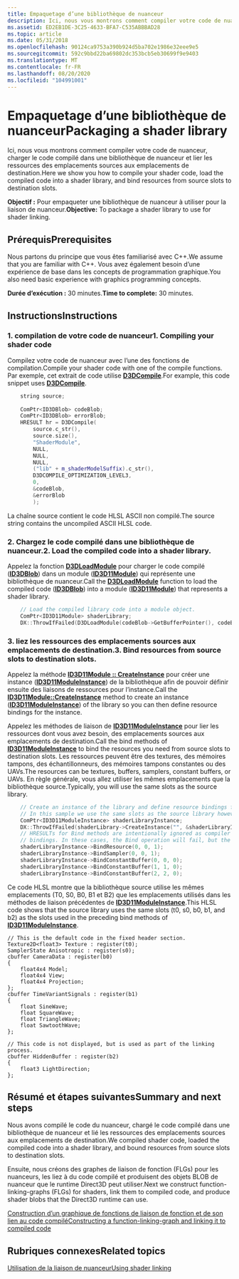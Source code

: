 ```yaml
---
title: Empaquetage d’une bibliothèque de nuanceur
description: Ici, nous vous montrons comment compiler votre code de nuanceur, charger le code compilé dans une bibliothèque de nuanceur et lier les ressources des emplacements sources aux emplacements de destination.
ms.assetid: ED2EB1DE-3C25-4633-BFA7-C535ABBBAD28
ms.topic: article
ms.date: 05/31/2018
ms.openlocfilehash: 90124ca9753a390b924d5ba702e1986e32eee9e5
ms.sourcegitcommit: 592c9bbd22ba69802dc353bcb5eb30699f9e9403
ms.translationtype: MT
ms.contentlocale: fr-FR
ms.lasthandoff: 08/20/2020
ms.locfileid: "104991001"
---
```

# <a name="packaging-a-shader-library"></a><span data-ttu-id="eda67-103">Empaquetage d’une bibliothèque de nuanceur</span><span class="sxs-lookup"><span data-stu-id="eda67-103">Packaging a shader library</span></span>

<span data-ttu-id="eda67-104">Ici, nous vous montrons comment compiler votre code de nuanceur, charger le code compilé dans une bibliothèque de nuanceur et lier les ressources des emplacements sources aux emplacements de destination.</span><span class="sxs-lookup"><span data-stu-id="eda67-104">Here we show you how to compile your shader code, load the compiled code into a shader library, and bind resources from source slots to destination slots.</span></span>

<span data-ttu-id="eda67-105">**Objectif :** Pour empaqueter une bibliothèque de nuanceur à utiliser pour la liaison de nuanceur.</span><span class="sxs-lookup"><span data-stu-id="eda67-105">**Objective:** To package a shader library to use for shader linking.</span></span>

## <a name="prerequisites"></a><span data-ttu-id="eda67-106">Prérequis</span><span class="sxs-lookup"><span data-stu-id="eda67-106">Prerequisites</span></span>

<span data-ttu-id="eda67-107">Nous partons du principe que vous êtes familiarisé avec C++.</span><span class="sxs-lookup"><span data-stu-id="eda67-107">We assume that you are familiar with C++.</span></span> <span data-ttu-id="eda67-108">Vous avez également besoin d’une expérience de base dans les concepts de programmation graphique.</span><span class="sxs-lookup"><span data-stu-id="eda67-108">You also need basic experience with graphics programming concepts.</span></span>

<span data-ttu-id="eda67-109">**Durée d’exécution :** 30 minutes.</span><span class="sxs-lookup"><span data-stu-id="eda67-109">**Time to complete:** 30 minutes.</span></span>

## <a name="instructions"></a><span data-ttu-id="eda67-110">Instructions</span><span class="sxs-lookup"><span data-stu-id="eda67-110">Instructions</span></span>

### <a name="1-compiling-your-shader-code"></a><span data-ttu-id="eda67-111">1. compilation de votre code de nuanceur</span><span class="sxs-lookup"><span data-stu-id="eda67-111">1. Compiling your shader code</span></span>

<span data-ttu-id="eda67-112">Compilez votre code de nuanceur avec l’une des fonctions de compilation.</span><span class="sxs-lookup"><span data-stu-id="eda67-112">Compile your shader code with one of the compile functions.</span></span> <span data-ttu-id="eda67-113">Par exemple, cet extrait de code utilise [**D3DCompile**](/windows/win32/api/d3dcompiler/nf-d3dcompiler-d3dcompile).</span><span class="sxs-lookup"><span data-stu-id="eda67-113">For example, this code snippet uses [**D3DCompile**](/windows/win32/api/d3dcompiler/nf-d3dcompiler-d3dcompile).</span></span>

```cpp
    string source;
 
    ComPtr<ID3DBlob> codeBlob;
    ComPtr<ID3DBlob> errorBlob;
    HRESULT hr = D3DCompile(
        source.c_str(),
        source.size(),
        "ShaderModule",
        NULL,
        NULL,
        NULL,
        ("lib" + m_shaderModelSuffix).c_str(),
        D3DCOMPILE_OPTIMIZATION_LEVEL3,
        0,
        &codeBlob,
        &errorBlob
        );
```

<span data-ttu-id="eda67-114">La chaîne source contient le code HLSL ASCII non compilé.</span><span class="sxs-lookup"><span data-stu-id="eda67-114">The source string contains the uncompiled ASCII HLSL code.</span></span>

### <a name="2-load-the-compiled-code-into-a-shader-library"></a><span data-ttu-id="eda67-115">2. Chargez le code compilé dans une bibliothèque de nuanceur.</span><span class="sxs-lookup"><span data-stu-id="eda67-115">2. Load the compiled code into a shader library.</span></span>

<span data-ttu-id="eda67-116">Appelez la fonction [**D3DLoadModule**](/windows/desktop/api/D3Dcompiler/nf-d3dcompiler-d3dloadmodule) pour charger le code compilé ([**ID3DBlob**](/previous-versions/windows/desktop/legacy/ff728743(v=vs.85))) dans un module ([**ID3D11Module**](/windows/desktop/api/d3d11shader/nn-d3d11shader-id3d11module)) qui représente une bibliothèque de nuanceur.</span><span class="sxs-lookup"><span data-stu-id="eda67-116">Call the [**D3DLoadModule**](/windows/desktop/api/D3Dcompiler/nf-d3dcompiler-d3dloadmodule) function to load the compiled code ([**ID3DBlob**](/previous-versions/windows/desktop/legacy/ff728743(v=vs.85))) into a module ([**ID3D11Module**](/windows/desktop/api/d3d11shader/nn-d3d11shader-id3d11module)) that represents a shader library.</span></span>


```C++
    // Load the compiled library code into a module object.
    ComPtr<ID3D11Module> shaderLibrary;
    DX::ThrowIfFailed(D3DLoadModule(codeBlob->GetBufferPointer(), codeBlob->GetBufferSize(), &shaderLibrary));
```



### <a name="3-bind-resources-from-source-slots-to-destination-slots"></a><span data-ttu-id="eda67-117">3. liez les ressources des emplacements sources aux emplacements de destination.</span><span class="sxs-lookup"><span data-stu-id="eda67-117">3. Bind resources from source slots to destination slots.</span></span>

<span data-ttu-id="eda67-118">Appelez la méthode [**ID3D11Module :: CreateInstance**](/windows/desktop/api/d3d11shader/nf-d3d11shader-id3d11module-createinstance) pour créer une instance ([**ID3D11ModuleInstance**](/windows/desktop/api/d3d11shader/nn-d3d11shader-id3d11moduleinstance)) de la bibliothèque afin de pouvoir définir ensuite des liaisons de ressources pour l’instance.</span><span class="sxs-lookup"><span data-stu-id="eda67-118">Call the [**ID3D11Module::CreateInstance**](/windows/desktop/api/d3d11shader/nf-d3d11shader-id3d11module-createinstance) method to create an instance ([**ID3D11ModuleInstance**](/windows/desktop/api/d3d11shader/nn-d3d11shader-id3d11moduleinstance)) of the library so you can then define resource bindings for the instance.</span></span>

<span data-ttu-id="eda67-119">Appelez les méthodes de liaison de [**ID3D11ModuleInstance**](/windows/desktop/api/d3d11shader/nn-d3d11shader-id3d11moduleinstance) pour lier les ressources dont vous avez besoin, des emplacements sources aux emplacements de destination.</span><span class="sxs-lookup"><span data-stu-id="eda67-119">Call the bind methods of [**ID3D11ModuleInstance**](/windows/desktop/api/d3d11shader/nn-d3d11shader-id3d11moduleinstance) to bind the resources you need from source slots to destination slots.</span></span> <span data-ttu-id="eda67-120">Les ressources peuvent être des textures, des mémoires tampons, des échantillonneurs, des mémoires tampons constantes ou des UAVs.</span><span class="sxs-lookup"><span data-stu-id="eda67-120">The resources can be textures, buffers, samplers, constant buffers, or UAVs.</span></span> <span data-ttu-id="eda67-121">En règle générale, vous allez utiliser les mêmes emplacements que la bibliothèque source.</span><span class="sxs-lookup"><span data-stu-id="eda67-121">Typically, you will use the same slots as the source library.</span></span>


```C++
    // Create an instance of the library and define resource bindings for it.
    // In this sample we use the same slots as the source library however this is not required.
    ComPtr<ID3D11ModuleInstance> shaderLibraryInstance;
    DX::ThrowIfFailed(shaderLibrary->CreateInstance("", &shaderLibraryInstance));
    // HRESULTs for Bind methods are intentionally ignored as compiler optimizations may eliminate the source
    // bindings. In these cases, the Bind operation will fail, but the final shader will function normally.
    shaderLibraryInstance->BindResource(0, 0, 1);
    shaderLibraryInstance->BindSampler(0, 0, 1);
    shaderLibraryInstance->BindConstantBuffer(0, 0, 0);
    shaderLibraryInstance->BindConstantBuffer(1, 1, 0);
    shaderLibraryInstance->BindConstantBuffer(2, 2, 0);
```



<span data-ttu-id="eda67-122">Ce code HLSL montre que la bibliothèque source utilise les mêmes emplacements (T0, S0, B0, B1 et B2) que les emplacements utilisés dans les méthodes de liaison précédentes de [**ID3D11ModuleInstance**](/windows/desktop/api/d3d11shader/nn-d3d11shader-id3d11moduleinstance).</span><span class="sxs-lookup"><span data-stu-id="eda67-122">This HLSL code shows that the source library uses the same slots (t0, s0, b0, b1, and b2) as the slots used in the preceding bind methods of [**ID3D11ModuleInstance**](/windows/desktop/api/d3d11shader/nn-d3d11shader-id3d11moduleinstance).</span></span>

``` syntax
// This is the default code in the fixed header section.
Texture2D<float3> Texture : register(t0);
SamplerState Anisotropic : register(s0);
cbuffer CameraData : register(b0)
{
    float4x4 Model;
    float4x4 View;
    float4x4 Projection;
};
cbuffer TimeVariantSignals : register(b1)
{
    float SineWave;
    float SquareWave;
    float TriangleWave;
    float SawtoothWave;
};

// This code is not displayed, but is used as part of the linking process.
cbuffer HiddenBuffer : register(b2)
{
    float3 LightDirection;
};
```

## <a name="summary-and-next-steps"></a><span data-ttu-id="eda67-123">Résumé et étapes suivantes</span><span class="sxs-lookup"><span data-stu-id="eda67-123">Summary and next steps</span></span>

<span data-ttu-id="eda67-124">Nous avons compilé le code du nuanceur, chargé le code compilé dans une bibliothèque de nuanceur et lié les ressources des emplacements sources aux emplacements de destination.</span><span class="sxs-lookup"><span data-stu-id="eda67-124">We compiled shader code, loaded the compiled code into a shader library, and bound resources from source slots to destination slots.</span></span>

<span data-ttu-id="eda67-125">Ensuite, nous créons des graphes de liaison de fonction (FLGs) pour les nuanceurs, les liez à du code compilé et produisent des objets BLOB de nuanceur que le runtime Direct3D peut utiliser.</span><span class="sxs-lookup"><span data-stu-id="eda67-125">Next we construct function-linking-graphs (FLGs) for shaders, link them to compiled code, and produce shader blobs that the Direct3D runtime can use.</span></span>

[<span data-ttu-id="eda67-126">Construction d’un graphique de fonctions de liaison de fonction et de son lien au code compilé</span><span class="sxs-lookup"><span data-stu-id="eda67-126">Constructing a function-linking-graph and linking it to compiled code</span></span>](constructing-a-function-linking-graph.md)

## <a name="related-topics"></a><span data-ttu-id="eda67-127">Rubriques connexes</span><span class="sxs-lookup"><span data-stu-id="eda67-127">Related topics</span></span>

<dl> <dt>

[<span data-ttu-id="eda67-128">Utilisation de la liaison de nuanceur</span><span class="sxs-lookup"><span data-stu-id="eda67-128">Using shader linking</span></span>](using-shader-linking.md)
</dt> </dl>

 

 
